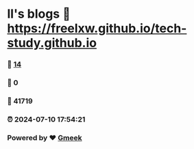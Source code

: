 # ll's blogs :link: https://freelxw.github.io/tech-study.github.io 
### :page_facing_up: [14](https://freelxw.github.io/tech-study.github.io/tag.html) 
### :speech_balloon: 0 
### :hibiscus: 41719 
### :alarm_clock: 2024-07-10 17:54:21 
### Powered by :heart: [Gmeek](https://github.com/Meekdai/Gmeek)
